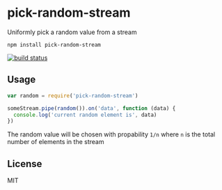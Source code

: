 # pick-random-stream

Uniformly pick a random value from a stream

```
npm install pick-random-stream
```

[![build status](http://img.shields.io/travis/mafintosh/pick-random-stream.svg?style=flat)](http://travis-ci.org/mafintosh/pick-random-stream)

## Usage

``` js
var random = require('pick-random-stream')

someStream.pipe(random()).on('data', function (data) {
  console.log('current random element is', data)
})
```

The random value will be chosen with propability `1/n`
where `n` is the total number of elements in the stream

## License

MIT
